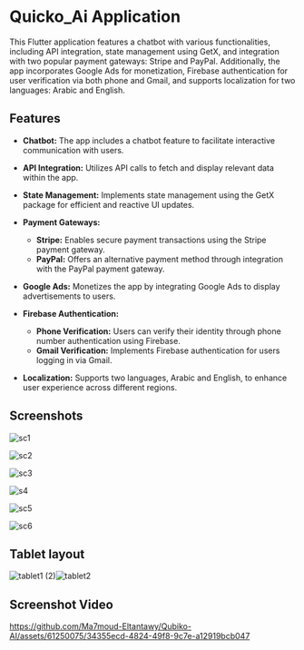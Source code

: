 # Quicko_Ai Application

This Flutter application features a chatbot with various functionalities, including API integration, state management using GetX, and integration with two popular payment gateways: Stripe and PayPal. Additionally, the app incorporates Google Ads for monetization, Firebase authentication for user verification via both phone and Gmail, and supports localization for two languages: Arabic and English.

## Features

- **Chatbot:** The app includes a chatbot feature to facilitate interactive communication with users.

- **API Integration:** Utilizes API calls to fetch and display relevant data within the app.

- **State Management:** Implements state management using the GetX package for efficient and reactive UI updates.

- **Payment Gateways:**
  - **Stripe:** Enables secure payment transactions using the Stripe payment gateway.
  - **PayPal:** Offers an alternative payment method through integration with the PayPal payment gateway.

- **Google Ads:** Monetizes the app by integrating Google Ads to display advertisements to users.

- **Firebase Authentication:**
  - **Phone Verification:** Users can verify their identity through phone number authentication using Firebase.
  - **Gmail Verification:** Implements Firebase authentication for users logging in via Gmail.

- **Localization:** Supports two languages, Arabic and English, to enhance user experience across different regions.

  
## Screenshots

![sc1](https://github.com/Ma7moud-Eltantawy/Qubiko-AI/assets/61250075/d3485d4e-92e7-4bc9-8e42-96750b860e33)

![sc2](https://github.com/Ma7moud-Eltantawy/Qubiko-AI/assets/61250075/a14e2432-b8ff-4feb-a62e-b799f1d73348)

![sc3](https://github.com/Ma7moud-Eltantawy/Qubiko-AI/assets/61250075/8bc72770-ffba-4970-8686-a1775b71d29a)

![s4](https://github.com/Ma7moud-Eltantawy/Qubiko-AI/assets/61250075/59e98565-cd9e-457b-8507-9007b56f1ba5)

![sc5](https://github.com/Ma7moud-Eltantawy/Qubiko-AI/assets/61250075/7f57531a-4e9e-4759-be5e-f4068f9ecef7)

![sc6](https://github.com/Ma7moud-Eltantawy/Qubiko-AI/assets/61250075/353929b9-cd14-4c40-8ec3-7565ef6f9d03)


## Tablet layout

![tablet1 (2)](https://github.com/Ma7moud-Eltantawy/Qubiko-AI/assets/61250075/358379a1-6472-4188-b332-eea54a4b8435)![tablet2](https://github.com/Ma7moud-Eltantawy/Qubiko-AI/assets/61250075/a842bbf9-6269-4fea-a228-1c1226248178)


## Screenshot Video

https://github.com/Ma7moud-Eltantawy/Qubiko-AI/assets/61250075/34355ecd-4824-49f8-9c7e-a12919bcb047



